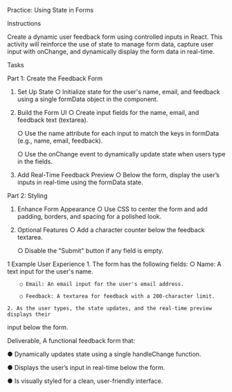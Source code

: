Practice: Using State in Forms

Instructions

Create a dynamic user feedback form using controlled inputs in React. This activity
will reinforce the use of state to manage form data, capture user input with
onChange, and dynamically display the form data in real-time.

Tasks

Part 1: Create the Feedback Form

1. Set Up State
    ○ Initialize state for the user's name, email, and feedback using a single
formData object in the component.

2. Build the Form UI
    ○ Create input fields for the name, email, and feedback text (textarea).

    ○ Use the name attribute for each input to match the keys in formData
(e.g., name, email, feedback).

    ○ Use the onChange event to dynamically update state when users type
in the fields.

3. Add Real-Time Feedback Preview
    ○ Below the form, display the user’s inputs in real-time using the
formData state.

Part 2: Styling

1. Enhance Form Appearance
    ○ Use CSS to center the form and add padding, borders, and spacing for
a polished look.

2. Optional Features
    ○ Add a character counter below the feedback textarea.

    ○ Disable the "Submit" button if any field is empty.

1
Example User Experience
    1. The form has the following fields:
        ○ Name: A text input for the user's name.

        ○ Email: An email input for the user's email address.

        ○ Feedback: A textarea for feedback with a 200-character limit.

    2. As the user types, the state updates, and the real-time preview displays their
input below the form.

Deliverable, A functional feedback form that:

● Dynamically updates state using a single handleChange function.

● Displays the user’s input in real-time below the form.

● Is visually styled for a clean, user-friendly interface.